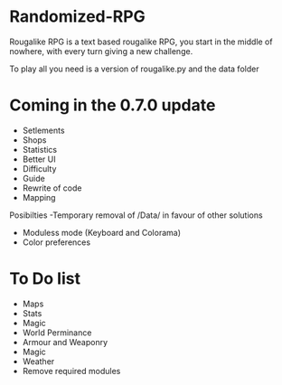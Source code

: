 # Randomized-RPG
Rougalike RPG is a text based rougalike RPG, you start in the middle of nowhere, with every turn giving a new challenge.

To play all you need is a version of rougalike.py and the data folder


# Coming in the 0.7.0 update
- Setlements
- Shops
- Statistics
- Better UI
- Difficulty
- Guide
- Rewrite of code
- Mapping

Posibilties
-Temporary removal of /Data/ in favour of other solutions
- Moduless mode (Keyboard and Colorama)
- Color preferences

# To Do list
- Maps
- Stats
- Magic
- World Perminance
- Armour and Weaponry
- Magic
- Weather
- Remove required modules
